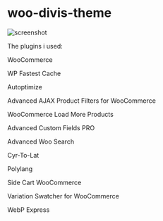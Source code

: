 # woo-divis-theme
![screenshot](https://user-images.githubusercontent.com/58982535/112156957-ca2c0e80-8bf7-11eb-9c95-b27e18679009.png)


The plugins i used:

WooCommerce

WP Fastest Cache

Autoptimize

Advanced AJAX Product Filters for WooCommerce

WooCommerce Load More Products

Advanced Custom Fields PRO

Advanced Woo Search

Cyr-To-Lat

Polylang

Side Cart WooCommerce

Variation Swatcher for WooCommerce

WebP Express
